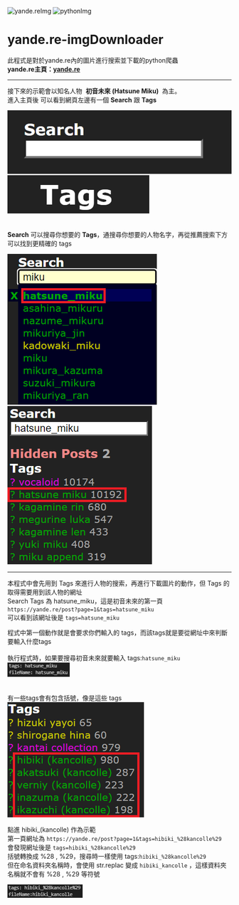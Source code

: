 ![yande.reImg](https://assets.yande.re/assets/logo_small-418e8d5ec0229f274edebe4af43b01aa29ed83b715991ba14bb41ba06b5b57b5.png)
![pythonImg](https://upload.wikimedia.org/wikipedia/commons/thumb/c/c3/Python-logo-notext.svg/160px-Python-logo-notext.svg.png)    
# **yande.re-imgDownloader**
此程式是對於yande.re內的圖片進行搜索並下載的python爬蟲  
**yande.re主頁：[yande.re](https://yande.re/post)**
***
接下來的示範會以知名人物 &nbsp;**初音未來 (Hatsune Miku)** &nbsp;為主。   
進入主頁後 可以看到網頁左邊有一個 **Search** 跟 **Tags**  

![Search](https://raw.githubusercontent.com/SnowFey/yande.re-imgDownloader/main/md_img/yandeSearch.png)   
![Tags](https://raw.githubusercontent.com/SnowFey/yande.re-imgDownloader/main/md_img/yandeTags.png)  
&emsp;     
&emsp;   
**Search** 可以搜尋你想要的 **Tags**，通搜尋你想要的人物名字，再從推薦搜索下方可以找到更精確的 tags  

![miku_recommSearch](https://raw.githubusercontent.com/SnowFey/yande.re-imgDownloader/main/md_img/mikurecommSearch.png)
![miku_highlight](https://raw.githubusercontent.com/SnowFey/yande.re-imgDownloader/main/md_img/mikuhighlight.png)   
*** 
本程式中會先用到 Tags 來進行人物的搜索，再進行下載圖片的動作，但 Tags 的取得需要用到該人物的網址  
Search Tags 為 hatsune_miku，這是初音未來的第一頁 `https://yande.re/post?page=1&tags=hatsune_miku`   
可以看到該網址後是 `tags=hatsune_miku`   

程式中第一個動作就是會要求你們輸入的 tags，而該tags就是要從網址中來判斷要輸入什麼tags  
&emsp;    
執行程式時，如果要搜尋初音未來就要輸入 tags:`hatsune_miku`  
![tags_hatsune_miku](https://raw.githubusercontent.com/SnowFey/yande.re-imgDownloader/main/md_img/tags_hatsune_miku.png)   
&emsp;  
&emsp;    
有一些tags會有包含括號，像是這些 tags   
![tagsS](https://raw.githubusercontent.com/SnowFey/yande.re-imgDownloader/main/md_img/tagsS.png)

點進 hibiki_(kancolle) 作為示範   
第一頁網址為 `https://yande.re/post?page=1&tags=hibiki_%28kancolle%29`  
會發現網址後是 `tags=hibiki_%28kancolle%29`  
括號轉換成 %28 , %29，搜尋時一樣使用 tags:`hibiki_%28kancolle%29`  
但在命名資料夾名稱時，會使用 str.replac
變成 `hibiki_kancolle` ，這樣資料夾名稱就不會有 %28 , %29 等符號    
 
![tags_hibiki](https://raw.githubusercontent.com/SnowFey/yande.re-imgDownloader/main/md_img/tags_hibiki.png)   